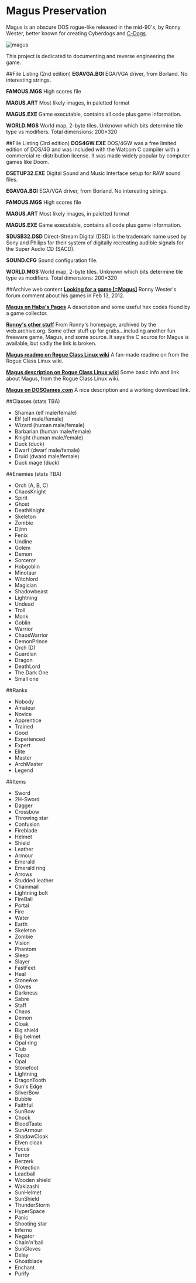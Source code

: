 Magus Preservation
=================

Magus is an obscure DOS rogue-like released in the mid-90's, by Ronny Wester, better known for creating Cyberdogs and [C-Dogs](https://en.wikipedia.org/wiki/C-Dogs).

![magus](https://raw.githubusercontent.com/cxong/MagusPreservation/master/magus.png)

This project is dedicated to documenting and reverse engineering the game.

##File Listing (2nd edition)
**EGAVGA.BGI**
EGA/VGA driver, from Borland. No interesting strings.

**FAMOUS.MGS**
High scores file

**MAGUS.ART**
Most likely images, in paletted format

**MAGUS.EXE**
Game executable, contains all code plus game information.

**WORLD.MGS**
World map, 2-byte tiles. Unknown which bits determine tile type vs modifiers. Total dimensions: 200*320

##File Listing (3rd edition)
**DOS4GW.EXE**
DOS/4GW was a free limited edition of DOS/4G and was included with the Watcom C compiler with a commercial re-distribution license. It was made widely popular by computer games like Doom.

**DSETUP32.EXE**
Digital Sound and Music Interface setup for RAW sound files.

**EGAVGA.BGI**
EGA/VGA driver, from Borland. No interesting strings.

**FAMOUS.MGS**
High scores file

**MAGUS.ART**
Most likely images, in paletted format

**MAGUS.EXE**
Game executable, contains all code plus game information.

**SDUSB32.DSD**
Direct-Stream Digital (DSD) is the trademark name used by Sony and Philips for their system of digitally recreating audible signals for the Super Audio CD (SACD). 

**SOUND.CFG**
Sound configuration file.

**WORLD.MGS**
World map, 2-byte tiles. Unknown which bits determine tile type vs modifiers. Total dimensions: 200*320

##Archive web content
**[Looking for a game [=Magus]](https://raw.githubusercontent.com/cxong/MagusPreservation/master/archive%20web%20content/Looking%20for%20a%20game%20%5B=Magus%5D.html)**
Ronny Wester's forum comment about his games in Feb 13, 2012.

**[Magus on Haba's Pages](https://raw.githubusercontent.com/cxong/MagusPreservation/master/archive%20web%20content/magus.htm)**
A description and some useful hex codes found by a game collector.

**[Ronny's other stuff](https://raw.githubusercontent.com/cxong/MagusPreservation/master/archive%20web%20content/OtherStuff.html)**
From Ronny's homepage, archived by the web.archive.org. Some other stuff up for grabs...including another fun freeware game, Magus, and some source. It says the C source for Magus is available, but sadly the link is broken.

**[Magus readme on Rogue Class Linux wiki](https://raw.githubusercontent.com/cxong/MagusPreservation/master/archive%20web%20content/Rogue%20Class%20Linux%20%20Artifact%20Content.html)**
A fan-made readme on from the Rogue Class Linux wiki.

**[Magus description on Rogue Class Linux wiki](https://raw.githubusercontent.com/cxong/MagusPreservation/master/archive%20web%20content/Rogue%20Class%20Linux%20%20magus.html)**
Some basic info and link about Magus, from the Rogue Class Linux wiki.

**[Magus on DOSGames.com](https://raw.githubusercontent.com/cxong/MagusPreservation/master/archive%20web%20content/Role%20Playing%20Games.html)**
A nice description and a working download link.

##Classes (stats TBA)
- Shaman (elf male/female)
- Elf (elf male/female)
- Wizard (human male/female)
- Barbarian (human male/female)
- Knight (human male/female)
- Duck (duck)
- Dwarf (dwarf male/female)
- Druid (dward male/female)
- Duck mage (duck)

##Enemies (stats TBA)
- Orch (A, B, C)
- ChaosKnight
- Spirit
- Ghost
- DeathKnight
- Skeleton
- Zombie
- Djinn
- Fenix
- Undine
- Golem
- Demon
- Sorceror
- Hobgoblin
- Minotaur
- Witchlord
- Magician
- Shadowbeast
- Lightning
- Undead
- Troll
- Monk
- Goblin
- Warrior
- ChaosWarrior
- DemonPrince
- Orch (D)
- Guardian
- Dragon
- DeathLord
- The Dark One
- Small one

##Ranks
- Nobody
- Amateur
- Novice
- Apprentice
- Trained
- Good
- Experienced
- Expert
- Elite
- Master
- ArchMaster
- Legend

##Items
- Sword
- 2H-Sword
- Dagger
- Crossbow
- Throwing star
- Confusion
- Fireblade
- Helmet
- Shield
- Leather
- Armour
- Emerald
- Emerald ring
- Arrows
- Studded leather
- Chainmail
- Lightning bolt
- FireBall
- Portal
- Fire
- Water
- Earth
- Skeleton
- Zombie
- Vision
- Phantom
- Sleep
- Slayer
- FastFeet
- Heal
- StoneAxe
- Gloves
- Darkness
- Sabre
- Staff
- Chaos
- Demon
- Cloak
- Big shield
- Big helmet
- Opal ring
- Club
- Topaz
- Opal
- Stonefoot
- Lightning
- DragonTooth
- Sun's Edge
- SilverBow
- Bubble
- Faithful
- SunBow
- Chock
- BloodTaste
- SunArmour
- ShadowCloak
- Elven cloak
- Focus
- Terror
- Berzerk
- Protection
- Leadball
- Wooden shield
- Wakizashi
- SunHelmet
- SunShield
- ThunderStorm
- HyperSpace
- Panic
- Shooting star
- Inferno
- Negator
- Chain'n'ball
- SunGloves
- Delay
- Ghostblade
- Enchant
- Purify